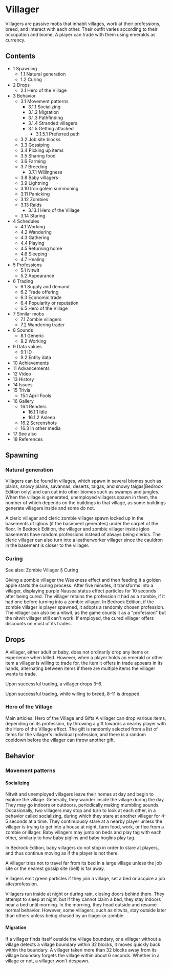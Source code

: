 # Villager
Villagers are passive mobs that inhabit villages, work at their professions, breed, and interact with each other. Their outfit varies according to their occupation and biome. A player can trade with them using emeralds as currency.

## Contents
- 1 Spawning
	- 1.1 Natural generation
	- 1.2 Curing
- 2 Drops
	- 2.1 Hero of the Village
- 3 Behavior
	- 3.1 Movement patterns
		- 3.1.1 Socializing
		- 3.1.2 Migration
		- 3.1.3 Pathfinding
		- 3.1.4 Stranded villagers
		- 3.1.5 Getting attacked
			- 3.1.5.1 Preferred path
	- 3.2 Job site blocks
	- 3.3 Gossiping
	- 3.4 Picking up items
	- 3.5 Sharing food
	- 3.6 Farming
	- 3.7 Breeding
		- 3.7.1 Willingness
	- 3.8 Baby villagers
	- 3.9 Lightning
	- 3.10 Iron golem summoning
	- 3.11 Panicking
	- 3.12 Zombies
	- 3.13 Raids
		- 3.13.1 Hero of the Village
	- 3.14 Staring
- 4 Schedules
	- 4.1 Working
	- 4.2 Wandering
	- 4.3 Gathering
	- 4.4 Playing
	- 4.5 Returning home
	- 4.6 Sleeping
	- 4.7 Healing
- 5 Professions
	- 5.1 Nitwit
	- 5.2 Appearance
- 6 Trading
	- 6.1 Supply and demand
	- 6.2 Trade offering
	- 6.3 Economic trade
	- 6.4 Popularity or reputation
	- 6.5 Hero of the Village
- 7 Similar mobs
	- 7.1 Zombie villagers
	- 7.2 Wandering trader
- 8 Sounds
	- 8.1 Generic
	- 8.2 Working
- 9 Data values
	- 9.1 ID
	- 9.2 Entity data
- 10 Achievements
- 11 Advancements
- 12 Video
- 13 History
- 14 Issues
- 15 Trivia
	- 15.1 April Fools
- 16 Gallery
	- 16.1 Renders
		- 16.1.1 Idle
		- 16.1.2 Asleep
	- 16.2 Screenshots
	- 16.3 In other media
- 17 See also
- 18 References

## Spawning
### Natural generation
Villagers can be found in villages, which spawn in several biomes such as plains, snowy plains, savannas, deserts, taigas, and snowy taigas‌[Bedrock Edition  only] and can cut into other biomes such as swamps and jungles. When the village is generated, unemployed villagers spawn in them, the number of which depends on the buildings in that village, as some buildings generate villagers inside and some do not.

A cleric villager and cleric zombie villager spawn locked up in the basements of igloos (if the basement generates) under the carpet of the floor. In Bedrock Edition, the villager and zombie villager inside igloo basements have random professions instead of always being clerics. The cleric villager can also turn into a leatherworker villager since the cauldron in the basement is closer to the villager.

### Curing
See also: Zombie Villager § Curing

Giving a zombie villager the Weakness effect and then feeding it a golden apple starts the curing process. After five minutes, it transforms into a villager, displaying purple Nausea status effect particles for 10 seconds after being cured. The villager retains the profession it had as a zombie, if it had one before turning into a zombie villager. In Bedrock Edition, if the zombie villager is player spawned, it adopts a randomly chosen profession. The villager can also be a nitwit, as the game counts it as a "profession" but the nitwit villager still can't work. If employed, the cured villager offers discounts on most of its trades.

## Drops
A villager, either adult or baby, does not ordinarily drop any items or experience when killed. However, when a player holds an emerald or other item a villager is willing to trade for, the item it offers in trade appears in its hands, alternating between items if there are multiple items the villager wants to trade.

Upon successful trading, a villager drops 3–6.

Upon successful trading, while willing to breed, 8–11 is dropped.

### Hero of the Village
Main articles: Hero of the Village and Gifts
A villager can drop various items, depending on its profession, by throwing a gift towards a nearby player with the Hero of the Village effect. The gift is randomly selected from a list of items for the villager's individual profession, and there is a random cooldown before the villager can throw another gift.

## Behavior
### Movement patterns
#### Socializing
Nitwit and unemployed villagers leave their homes at day and begin to explore the village. Generally, they wander inside the village during the day. They may go indoors or outdoors, periodically making mumbling sounds. Occasionally, two villagers may stop and turn to look at each other, in a behavior called socializing, during which they stare at another villager for 4–5 seconds at a time. They continuously stare at a nearby player unless the villager is trying to get into a house at night, farm food, work, or flee from a zombie or illager. Baby villagers may jump on beds and play tag with each other, similarly to how baby piglins and baby hoglins play tag.

In Bedrock Edition, baby villagers do not stop in order to stare at players, and thus continue moving as if the player is not there.

A villager tries not to travel far from its bed in a large village unless the job site or the nearest gossip site (bell) is far away.

Villagers emit green particles if they join a village, set a bed or acquire a job site/profession.

Villagers run inside at night or during rain, closing doors behind them. They attempt to sleep at night, but if they cannot claim a bed, they stay indoors near a bed until morning. In the morning, they head outside and resume normal behavior. However, some villagers, such as nitwits, stay outside later than others unless being chased by an illager or zombie.

#### Migration
If a villager finds itself outside the village boundary, or a villager without a village detects a village boundary within 32 blocks, it moves quickly back within the boundary. A villager taken more than 32 blocks away from its village boundary forgets the village within about 6 seconds. Whether in a village or not, a villager won't despawn.

